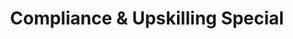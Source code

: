 ---
title: "Compliance & Upskilling Special"
industry: "For Healthcare, Tech, & Regulated Industries"
weight: 2
typical_implementation: "8–12 weeks" 
includes:
  - "Compliance tracking system configuration"
  - "Role-based learning paths setup"
  - "Accessibility-compliant content templates"
  - "Basic skills gap analysis"
features:
  - 'Automated completion tracking <span class="info-tooltip"><span class="info-tooltip-icon">ℹ️</span><span class="tooltip-content">Tracks training progress, generates compliance reports, flags incomplete mandatory courses</span></span>'
  - 'WCAG/ADA compliance implementation <span class="info-tooltip"><span class="info-tooltip-icon">ℹ️</span><span class="tooltip-content">Ensures learning content meets accessibility standards, includes remediation recommendations</span></span>'
  - "Standard regulatory reporting"
  - 'Ready-to-use microlearning templates<span class="info-tooltip"><span class="info-tooltip-icon">ℹ️</span><span class="tooltip-content">E.g., slide decks, SCORM packages, Rise/Storyline blueprints</span></span>'
aligns_with:
  - "Advanced Plan"
---